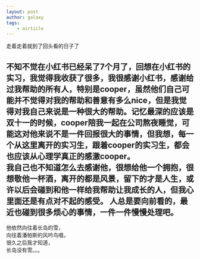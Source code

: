 ```yaml
---
layout: post
author: galaxy
tags:
    - airticle
---
```


走着走着就到了回头看的日子了

  不知不觉在小红书已经呆了7个月了，回想在小红书的实习，我觉得我收获了很多，我很感谢小红书，感谢给过我帮助的所有人，特别是cooper，虽然他们自己可能并不觉得对我的帮助和善意有多么nice，但是我觉得对我自己来说是一种很大的帮助。记忆最深的应该是双十一的时候，cooper陪我一起在公司熬夜睡觉，可能这对他来说不是一件回报很大的事情，但我想，每一个从这里离开的实习生，跟着cooper的实习生，都会也应该从心理学真正的感激cooper。  
  我自己也不知道怎么去感谢他，很想给他一个拥抱，很想敬他一杯酒，离开的都是风景，留下的才是人生，或许以后会碰到和他一样给我帮助让我成长的人，但我心里面还是有点对不起的感受。
   人总是要向前看的，最近也碰到很多烦心的事情，一件一件慢慢处理吧。
---
他依然向往着长岛的雪，  
向往着潘帕斯的风吟鸟唱，  
很久之后我才知道，  
长岛没有雪。。。



